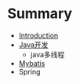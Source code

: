 # Summary

* [Introduction](README.md)
* [Java开发](chapter1.md)
  * java多线程
* [Mybatis](mybatis.md)
* Spring

